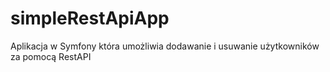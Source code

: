 # simpleRestApiApp
Aplikacja w Symfony która umożliwia dodawanie i usuwanie użytkowników za pomocą RestAPI